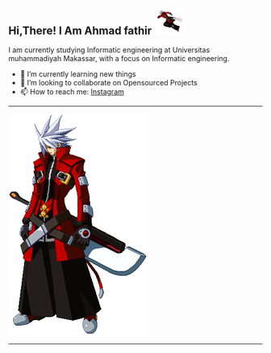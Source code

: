 <h2>
Hi,There! I Am Ahmad fathir 
<img src="https://github.com/AhmadFathir/AhmadFathir/blob/main/gif/Ragna%20the%20Bloodedge%20(BlazBlue)%20GIF%20Animations%20(5).gif" width="60"/></h2> 

I am currently studying Informatic engineering at Universitas muhammadiyah Makassar, with a focus on Informatic engineering.


<!-- - 🔭 I’m currently working with many [organizations](https://coconut.or.id/contact)-->
- 🌱 I’m currently learning new things
- 👯 I’m looking to collaborate on Opensourced Projects
- 📫 How to reach me: [Instagram](https://www.instagram.com/ahmadfathir19/)
<!-- - I am a former candidate member at [Coconut](https://Coconut.or.id) batch 012, and will join Coconut again in 2023 as class 013-->
<hr>
<img src="https://github.com/AhmadFathir/AhmadFathir/blob/main/gif/Ragna%20the%20Bloodedge%20(BlazBlue)%20GIF%20Animations.gif"/>
<hr>
